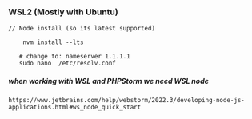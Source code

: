### WSL2 (Mostly with Ubuntu)
    // Node install (so its latest supported)
```shell
    nvm install --lts
```

```shell
   # change to: nameserver 1.1.1.1
   sudo nano  /etc/resolv.conf
```




##### when working with WSL and PHPStorm we need WSL node
    https://www.jetbrains.com/help/webstorm/2022.3/developing-node-js-applications.html#ws_node_quick_start
